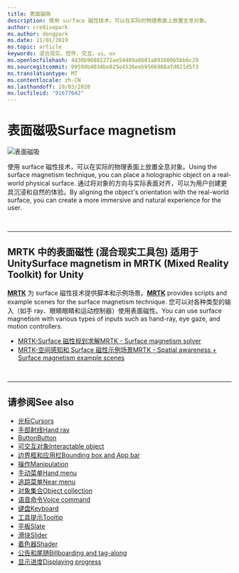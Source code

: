 ```yaml
---
title: 表面磁吸
description: 使用 surface 磁性技术，可以在实际的物理表面上放置全息对象。
author: cre8ivepark
ms.author: dongpark
ms.date: 11/01/2019
ms.topic: article
keywords: 混合现实、控件、交互、ui、ux
ms.openlocfilehash: 4d30b96882272ae54409a8681a891609b5bb6c29
ms.sourcegitcommit: 09599b4034be825e4536eeb9566968afd021d5f3
ms.translationtype: MT
ms.contentlocale: zh-CN
ms.lasthandoff: 10/03/2020
ms.locfileid: "91677642"
---
```

# <a name="surface-magnetism"></a><span data-ttu-id="34c5f-104">表面磁吸</span><span class="sxs-lookup"><span data-stu-id="34c5f-104">Surface magnetism</span></span>

![表面磁吸](images/MRTK_SurfaceMagnetism.gif)

<span data-ttu-id="34c5f-106">使用 surface 磁性技术，可以在实际的物理表面上放置全息对象。</span><span class="sxs-lookup"><span data-stu-id="34c5f-106">Using the surface magnetism technique, you can place a holographic object on a real-world physical surface.</span></span> <span data-ttu-id="34c5f-107">通过将对象的方向与实际表面对齐，可以为用户创建更具沉浸和自然的体验。</span><span class="sxs-lookup"><span data-stu-id="34c5f-107">By aligning the object's orientation with the real-world surface, you can create a more immersive and natural experience for the user.</span></span>

<br>

---

## <a name="surface-magnetism-in-mrtk-mixed-reality-toolkit-for-unity"></a><span data-ttu-id="34c5f-108">MRTK 中的表面磁性 (混合现实工具包) 适用于 Unity</span><span class="sxs-lookup"><span data-stu-id="34c5f-108">Surface magnetism in MRTK (Mixed Reality Toolkit) for Unity</span></span>
<span data-ttu-id="34c5f-109">**[MRTK](https://github.com/Microsoft/MixedRealityToolkit-Unity)** 为 surface 磁性技术提供脚本和示例场景。</span><span class="sxs-lookup"><span data-stu-id="34c5f-109">**[MRTK](https://github.com/Microsoft/MixedRealityToolkit-Unity)** provides scripts and example scenes for the surface magnetism technique.</span></span> <span data-ttu-id="34c5f-110">您可以对各种类型的输入（如手 ray、眼睛眼睛和运动控制器）使用表面磁性。</span><span class="sxs-lookup"><span data-stu-id="34c5f-110">You can use surface magnetism with various types of inputs such as hand-ray, eye gaze, and motion controllers.</span></span>

* [<span data-ttu-id="34c5f-111">MRTK-Surface 磁性规划求解</span><span class="sxs-lookup"><span data-stu-id="34c5f-111">MRTK - Surface magnetism solver</span></span>](https://microsoft.github.io/MixedRealityToolkit-Unity/Documentation/README_Solver.html#surfacemagnetism)
* [<span data-ttu-id="34c5f-112">MRTK-空间感知和 Surface 磁性示例场景</span><span class="sxs-lookup"><span data-stu-id="34c5f-112">MRTK - Spatial awareness + Surface magnetism example scenes</span></span>](https://github.com/microsoft/MixedRealityToolkit-Unity/blob/mrtk_development/Assets/MRTK/Examples/Demos/Solvers/Scenes/SurfaceMagnetismSpatialAwarenessExample.unity)


<br>

---

## <a name="see-also"></a><span data-ttu-id="34c5f-113">请参阅</span><span class="sxs-lookup"><span data-stu-id="34c5f-113">See also</span></span>

* [<span data-ttu-id="34c5f-114">光标</span><span class="sxs-lookup"><span data-stu-id="34c5f-114">Cursors</span></span>](cursors.md)
* [<span data-ttu-id="34c5f-115">手部射线</span><span class="sxs-lookup"><span data-stu-id="34c5f-115">Hand ray</span></span>](point-and-commit.md)
* [<span data-ttu-id="34c5f-116">Button</span><span class="sxs-lookup"><span data-stu-id="34c5f-116">Button</span></span>](button.md)
* [<span data-ttu-id="34c5f-117">可交互对象</span><span class="sxs-lookup"><span data-stu-id="34c5f-117">Interactable object</span></span>](interactable-object.md)
* [<span data-ttu-id="34c5f-118">边界框和应用栏</span><span class="sxs-lookup"><span data-stu-id="34c5f-118">Bounding box and App bar</span></span>](app-bar-and-bounding-box.md)
* [<span data-ttu-id="34c5f-119">操作</span><span class="sxs-lookup"><span data-stu-id="34c5f-119">Manipulation</span></span>](direct-manipulation.md)
* [<span data-ttu-id="34c5f-120">手动菜单</span><span class="sxs-lookup"><span data-stu-id="34c5f-120">Hand menu</span></span>](hand-menu.md)
* [<span data-ttu-id="34c5f-121">追踪菜单</span><span class="sxs-lookup"><span data-stu-id="34c5f-121">Near menu</span></span>](near-menu.md)
* [<span data-ttu-id="34c5f-122">对象集合</span><span class="sxs-lookup"><span data-stu-id="34c5f-122">Object collection</span></span>](object-collection.md)
* [<span data-ttu-id="34c5f-123">语音命令</span><span class="sxs-lookup"><span data-stu-id="34c5f-123">Voice command</span></span>](voice-input.md)
* [<span data-ttu-id="34c5f-124">键盘</span><span class="sxs-lookup"><span data-stu-id="34c5f-124">Keyboard</span></span>](keyboard.md)
* [<span data-ttu-id="34c5f-125">工具提示</span><span class="sxs-lookup"><span data-stu-id="34c5f-125">Tooltip</span></span>](tooltip.md)
* [<span data-ttu-id="34c5f-126">平板</span><span class="sxs-lookup"><span data-stu-id="34c5f-126">Slate</span></span>](slate.md)
* [<span data-ttu-id="34c5f-127">滑块</span><span class="sxs-lookup"><span data-stu-id="34c5f-127">Slider</span></span>](slider.md)
* [<span data-ttu-id="34c5f-128">着色器</span><span class="sxs-lookup"><span data-stu-id="34c5f-128">Shader</span></span>](shader.md)
* [<span data-ttu-id="34c5f-129">公告和尾随</span><span class="sxs-lookup"><span data-stu-id="34c5f-129">Billboarding and tag-along</span></span>](billboarding-and-tag-along.md)
* [<span data-ttu-id="34c5f-130">显示进度</span><span class="sxs-lookup"><span data-stu-id="34c5f-130">Displaying progress</span></span>](progress.md)

